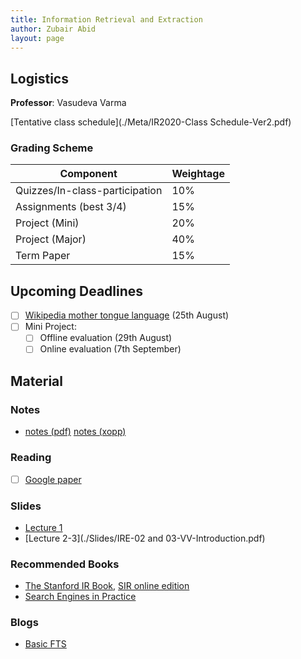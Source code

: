```yaml
---
title: Information Retrieval and Extraction
author: Zubair Abid
layout: page
---
```



## Logistics

**Professor**: Vasudeva Varma

[Tentative class schedule](./Meta/IR2020-Class Schedule-Ver2.pdf)

### Grading Scheme

| Component                      | Weightage |
|--------------------------------|-----------|
| Quizzes/In-class-participation | 10%       |
| Assignments (best 3/4)         | 15%       |
| Project (Mini)                 | 20%       |
| Project (Major)                | 40%       |
| Term Paper                     | 15%       |

## Upcoming Deadlines

- [ ] [Wikipedia mother tongue language](./Assignments/1) (25th August)
- [ ] Mini Project:
    - [ ] Offline evaluation (29th August)
    - [ ] Online evaluation (7th September)

## Material

### Notes

- [notes (pdf)](./IREnotes.pdf) [notes (xopp)](./IREnotes.xopp) 

### Reading

- [ ] [Google paper]

### Slides

- [Lecture 1](./Slides/IRE-01-VV-Introduction.pdf)
- [Lecture 2-3](./Slides/IRE-02 and 03-VV-Introduction.pdf)

### Recommended Books

- [The Stanford IR Book], [SIR online edition]
- [Search Engines in Practice]

### Blogs

- [Basic FTS]

[Google paper]: http://infolab.stanford.edu/~backrub/google.html

[The Stanford IR Book]: ./books/irbookonlinereading.pdf
[SIR online edition]: https://nlp.stanford.edu/IR-book/html/htmledition/irbook.html
[Search Engines in Practice]: ./books/SEIRiP.pdf
[Basic FTS]: https://artem.krylysov.com/blog/2020/07/28/lets-build-a-full-text-search-engine/
